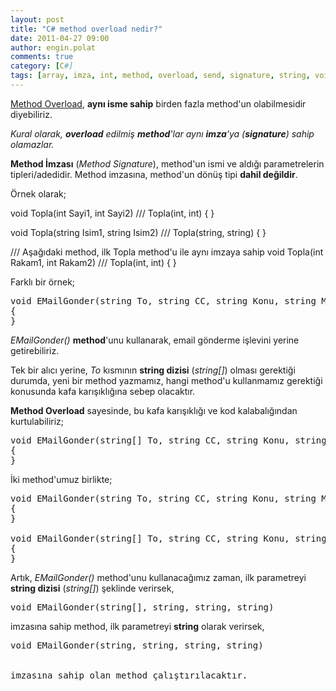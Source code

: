 ```yaml
---
layout: post
title: "C# method overload nedir?"
date: 2011-04-27 09:00
author: engin.polat
comments: true
category: [C#]
tags: [array, imza, int, method, overload, send, signature, string, void]
---
```

[Method Overload](http://en.wikipedia.org/wiki/Method_overloading), **aynı isme sahip** birden fazla method'un olabilmesidir diyebiliriz.

*Kural olarak, **overload** edilmiş **method**'lar aynı **imza**'ya (**signature**) sahip olamazlar.*

**Method İmzası** (*Method Signature*), method'un ismi ve aldığı parametrelerin tipleri/adedidir. Method imzasına, method'un dönüş tipi **dahil değildir**.

Örnek olarak;



void Topla(int Sayi1, int Sayi2) /// Topla(int, int)
{
}

void Topla(string Isim1, string Isim2) /// Topla(string, string)
{
}

/// Aşağıdaki method, ilk Topla method'u ile aynı imzaya sahip
void Topla(int Rakam1, int Rakam2) /// Topla(int, int)
{
}</pre>

Farklı bir örnek;

<pre class="brush:csharp">void EMailGonder(string To, string CC, string Konu, string Mesaj)
{
}</pre>

*EMailGonder()* **method**'unu kullanarak, email gönderme işlevini yerine getirebiliriz.

Tek bir alıcı yerine, *To* kısmının **string dizisi** (*string[]*) olması gerektiği durumda, yeni bir method yazmamız, hangi method'u kullanmamız gerektiği konusunda kafa karışıklığına sebep olacaktır.

**Method Overload** sayesinde, bu kafa karışıklığı ve kod kalabalığından kurtulabiliriz;

<pre class="brush:csharp">void EMailGonder(string[] To, string CC, string Konu, string Mesaj)
{
}</pre>

İki method'umuz birlikte;

<pre class="brush:csharp">void EMailGonder(string To, string CC, string Konu, string Mesaj)
{
}

void EMailGonder(string[] To, string CC, string Konu, string Mesaj)
{
}</pre>

Artık, *EMailGonder()* method'unu kullanacağımız zaman, ilk parametreyi **string dizisi** (*string[]*) şeklinde verirsek,

<pre class="brush:csharp">void EMailGonder(string[], string, string, string)</pre>

imzasına sahip method, ilk parametreyi **string** olarak verirsek,

<pre class="brush:csharp">void EMailGonder(string, string, string, string)


imzasına sahip olan method çalıştırılacaktır.

